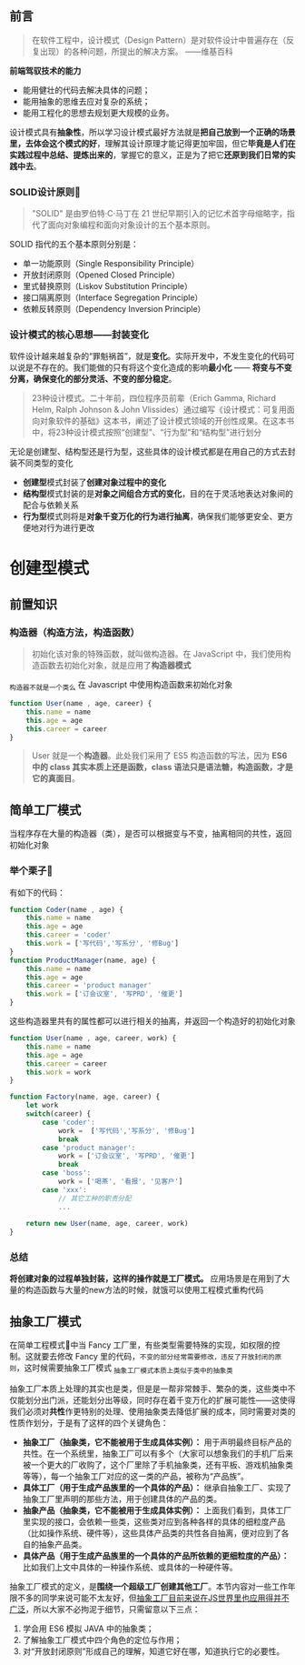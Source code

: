 ## 前言
> 在软件工程中，设计模式（Design Pattern）是对软件设计中普遍存在（反复出现）的各种问题，所提出的解决方案。 ——维基百科

**前端驾驭技术的能力**
-   能用健壮的代码去解决具体的问题；
-   能用抽象的思维去应对复杂的系统；
-   能用工程化的思想去规划更大规模的业务。

设计模式具有**抽象性**，所以学习设计模式最好方法就是**把自己放到一个正确的场景里，去体会这个模式的好**，理解其设计原理才能记得更加牢固，但它**毕竟是人们在实践过程中总结、提炼出来的**，掌握它的意义，正是为了把它**还原到我们日常的实践中去**。

### SOLID设计原则🐼
> "SOLID" 是由罗伯特·C·马丁在 21 世纪早期引入的记忆术首字母缩略字，指代了面向对象编程和面向对象设计的五个基本原则。

SOLID 指代的五个基本原则分别是：
-   单一功能原则（Single Responsibility Principle）
-   开放封闭原则（Opened Closed Principle）
-   里式替换原则（Liskov Substitution Principle）
-   接口隔离原则（Interface Segregation Principle）
-   依赖反转原则（Dependency Inversion Principle）

### 设计模式的核心思想——封装变化
软件设计越来越复杂的“罪魁祸首”，就是**变化**。实际开发中，不发生变化的代码可以说是不存在的。我们能做的只有将这个变化造成的影响**最小化** —— **将变与不变分离，确保变化的部分灵活、不变的部分稳定**。
> 23种设计模式。二十年前，四位程序员前辈（Erich Gamma, Richard Helm, Ralph Johnson & John Vlissides）通过编写《设计模式：可复用面向对象软件的基础》这本书，阐述了设计模式领域的开创性成果。在这本书中，将23种设计模式按照“创建型”、“行为型”和“结构型”进行划分

无论是创建型、结构型还是行为型，这些具体的设计模式都是在用自己的方式去封装不同类型的变化
- **创建型**模式封装了**创建对象过程中的变化**
- **结构型**模式封装的是**对象之间组合方式的变化**，目的在于灵活地表达对象间的配合与依赖关系
- **行为型**模式则将是**对象千变万化的行为进行抽离**，确保我们能够更安全、更方便地对行为进行更改

# 创建型模式
## 前置知识
### 构造器（构造方法，构造函数）
> 初始化该对象的特殊函数，就叫做构造器。在 JavaScript 中，我们使用构造函数去初始化对象，就是应用了**构造器模式**

<sub>构造器不就是一个类么</sub>
在 Javascript 中使用构造函数来初始化对象
```javascript
function User(name , age, career) {
    this.name = name
    this.age = age
    this.career = career 
}
```
> User 就是一个**构造器**。此处我们采用了 ES5 构造函数的写法，因为 **ES6 中的 class 其实本质上还是函数，class 语法只是语法糖，构造函数，才是它的真面目**。

## 简单工厂模式
当程序存在大量的构造器（类），是否可以根据变与不变，抽离相同的共性，返回初始化对象
### 举个栗子🌰
有如下的代码：
```javascript
function Coder(name , age) {
    this.name = name
    this.age = age
    this.career = 'coder' 
    this.work = ['写代码','写系分', '修Bug']
}
function ProductManager(name, age) {
    this.name = name 
    this.age = age
    this.career = 'product manager'
    this.work = ['订会议室', '写PRD', '催更']
}
```
这些构造器里共有的属性都可以进行相关的抽离，并返回一个构造好的初始化对象
```javascript
function User(name , age, career, work) {
    this.name = name
    this.age = age
    this.career = career 
    this.work = work
}

function Factory(name, age, career) {
    let work
    switch(career) {
        case 'coder':
            work =  ['写代码','写系分', '修Bug'] 
            break
        case 'product manager':
            work = ['订会议室', '写PRD', '催更']
            break
        case 'boss':
            work = ['喝茶', '看报', '见客户']
        case 'xxx':
            // 其它工种的职责分配
            ...
            
    return new User(name, age, career, work)
}
```
### 总结
**将创建对象的过程单独封装，这样的操作就是工厂模式。** 
应用场景是在用到了大量的构造函数与大量的new方法的时候，就饿可以使用工程模式重构代码

## 抽象工厂模式
在简单工程模式🌰中当 Fancy 工厂里，有些类型需要特殊的实现，如权限的控制。这就要去修改 Fancy 里的代码，`不变的部分经常需要修改，违反了开放封闭的原则`，这时候需要抽象工厂模式
<sub>抽象工厂模式本质上类似于类中的抽象类</sub>

抽象工厂本质上处理的其实也是类，但是是一帮非常棘手、繁杂的类，这些类中不仅能划分出门派，还能划分出等级，同时存在着千变万化的扩展可能性——这使得我们必须对**共性**作更特别的处理、使用抽象类去降低扩展的成本，同时需要对类的性质作划分，于是有了这样的四个关键角色：

-   **抽象工厂（抽象类，它不能被用于生成具体实例）：** 用于声明最终目标产品的共性。在一个系统里，抽象工厂可以有多个（大家可以想象我们的手机厂后来被一个更大的厂收购了，这个厂里除了手机抽象类，还有平板、游戏机抽象类等等），每一个抽象工厂对应的这一类的产品，被称为“产品族”。
-   **具体工厂（用于生成产品族里的一个具体的产品）：** 继承自抽象工厂、实现了抽象工厂里声明的那些方法，用于创建具体的产品的类。
-   **抽象产品（抽象类，它不能被用于生成具体实例）：** 上面我们看到，具体工厂里实现的接口，会依赖一些类，这些类对应到各种各样的具体的细粒度产品（比如操作系统、硬件等），这些具体产品类的共性各自抽离，便对应到了各自的抽象产品类。
-   **具体产品（用于生成产品族里的一个具体的产品所依赖的更细粒度的产品）：** 比如我们上文中具体的一种操作系统、或具体的一种硬件等。

抽象工厂模式的定义，是**围绕一个超级工厂创建其他工厂**。本节内容对一些工作年限不多的同学来说可能不太友好，但<u>抽象工厂目前来说在JS世界里也应用得并不广泛</u>，所以大家不必拘泥于细节，只需留意以下三点：

1.  学会用 ES6 模拟 JAVA 中的抽象类；
2.  了解抽象工厂模式中四个角色的定位与作用；
3.  对“开放封闭原则”形成自己的理解，知道它好在哪，知道执行它的必要性。